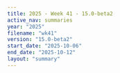 ```yaml
---
title: 2025 - Week 41 - 15.0-beta2
active_nav: summaries
year: "2025"
filename: "wk41"
version: "15.0-beta2"
start_date: "2025-10-06"
end_date: "2025-10-12"
layout: "summary"
---
```

